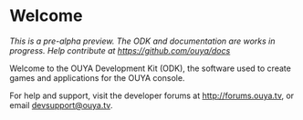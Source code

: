 # Welcome

*This is a pre-alpha preview. The ODK and documentation are works in progress. Help contribute at https://github.com/ouya/docs*

Welcome to the OUYA Development Kit (ODK), the software used to create games and applications for the OUYA console.

For help and support, visit the developer forums at http://forums.ouya.tv, or email devsupport@ouya.tv.
